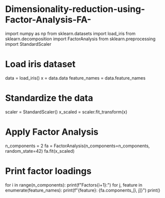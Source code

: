 # Dimensionality-reduction-using-Factor-Analysis-FA-
import numpy as np
from sklearn.datasets import load_iris
from sklearn.decomposition import FactorAnalysis
from sklearn.preprocessing import StandardScaler

# Load iris dataset
data = load_iris()
x = data.data
feature_names = data.feature_names

# Standardize the data
scaler = StandardScaler()
x_scaled = scaler.fit_transform(x)

# Apply Factor Analysis
n_components = 2
fa = FactorAnalysis(n_components=n_components, random_state=42)
fa.fit(x_scaled)

# Print factor loadings
for i in range(n_components):
    print(f"Factors{i+1}:")
    for j, feature in enumerate(feature_names):
        print(f"{feature}: {fa.components_[i, j]}")
    print()
